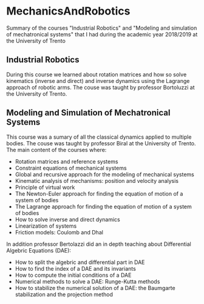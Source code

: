 # MechanicsAndRobotics
Summary of the courses "Industrial Robotics" and "Modeling and simulation of mechatronical systems" that I had during the academic year 2018/2019 at the University of Trento

## Industrial Robotics
During this course we learned about rotation matrices and how so solve kinematics (inverse and direct) and inverse dynamics using the Lagrange approach of robotic arms.
The couse was taught by professor Bortoluzzi at the University of Trento.

## Modeling and Simulation of Mechatronical Systems
This course was a sumary of all the classical dynamics applied to multiple bodies.
The couse was taught by professor Biral at the University of Trento.
The main content of the courses where:
* Rotation matrices and reference systems
* Constraint equations of mechanical systems
* Global and recursive approach for the modeling of mechanical systems
* Kinematic analysis of mechanisms: position and velocity analysis
* Principle of virtual work
* The Newton-Euler approach for finding the equation of motion of a system of bodies
* The Lagrange approach for finding the equation of motion of a system of bodies
* How to solve inverse and direct dynamics
* Linearization of systems
* Friction models: Coulomb and Dhal

In addition professor Bertolazzi did an in depth teaching about Differential Algebric Equations (DAE):
* How to split the algebric and differential part in DAE
* How to find the index of a DAE and its invariants
* How to compute the initial conditions of a DAE
* Numerical methods to solve a DAE: Runge-Kutta methods
* How to stabilize the numerical solution of a DAE: the Baumgarte stabilization and the projection method
